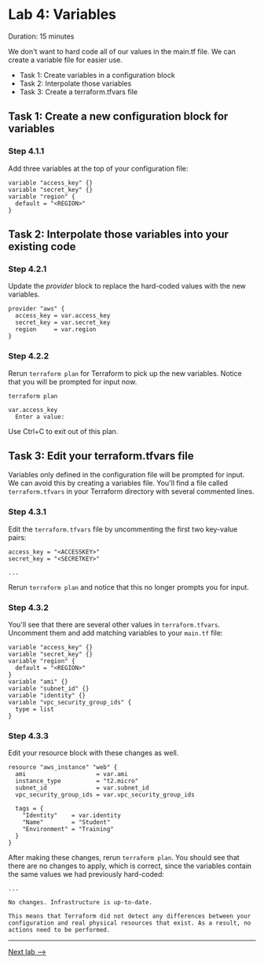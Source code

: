 # Lab 4: Variables

Duration: 15 minutes

We don't want to hard code all of our values in the main.tf file. We can create a variable file for easier use.

- Task 1: Create variables in a configuration block
- Task 2: Interpolate those variables
- Task 3: Create a terraform.tfvars file

## Task 1: Create a new configuration block for variables

### Step 4.1.1

Add three variables at the top of your configuration file:

```hcl
variable "access_key" {}
variable "secret_key" {}
variable "region" {
  default = "<REGION>"
}
```

## Task 2: Interpolate those variables into your existing code

### Step 4.2.1

Update the _provider_ block to replace the hard-coded values with the new
variables.

```hcl
provider "aws" {
  access_key = var.access_key
  secret_key = var.secret_key
  region     = var.region
}
```

### Step 4.2.2

Rerun `terraform plan` for Terraform to pick up the new variables. Notice that you will be prompted for input now.

```shell
terraform plan
```

```text
var.access_key
  Enter a value:
```

Use Ctrl+C to exit out of this plan.

## Task 3: Edit your terraform.tfvars file

Variables only defined in the configuration file will be prompted for input. We
can avoid this by creating a variables file. You'll find a file called
`terraform.tfvars` in your Terraform directory with several commented lines.

### Step 4.3.1

Edit the `terraform.tfvars` file by uncommenting the first two key-value pairs:

```
access_key = "<ACCESSKEY>"
secret_key = "<SECRETKEY>"

...
```

Rerun `terraform plan` and notice that this no longer prompts you for input.

### Step 4.3.2

You'll see that there are several other values in `terraform.tfvars`. Uncomment them and add matching variables to your `main.tf` file:

```hcl
variable "access_key" {}
variable "secret_key" {}
variable "region" {
  default = "<REGION>"
}
variable "ami" {}
variable "subnet_id" {}
variable "identity" {}
variable "vpc_security_group_ids" {
  type = list
}
```

### Step 4.3.3

Edit your resource block with these changes as well.

```hcl
resource "aws_instance" "web" {
  ami                    = var.ami
  instance_type          = "t2.micro"
  subnet_id              = var.subnet_id
  vpc_security_group_ids = var.vpc_security_group_ids

  tags = {
    "Identity"    = var.identity
    "Name"        = "Student"
    "Environment" = "Training"
  }
}
```

After making these changes, rerun `terraform plan`. You should see that there
are no changes to apply, which is correct, since the variables contain the same
values we had previously hard-coded:

```text
...

No changes. Infrastructure is up-to-date.

This means that Terraform did not detect any differences between your
configuration and real physical resources that exist. As a result, no
actions need to be performed.
```

---
[Next lab -->](lab05-modules.md)
